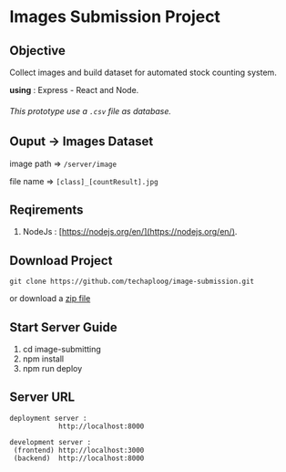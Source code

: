 # Images Submission Project

## Objective
Collect images and build dataset for automated stock counting system.

**using** : Express - React and Node.

###### This prototype use a `.csv` file as database.

## Ouput -> Images Dataset
image path  => `/server/image`

file name   => `[class]_[countResult].jpg`


## Reqirements
1. NodeJs : [https://nodejs.org/en/](https://nodejs.org/en/).

## Download Project
```
git clone https://github.com/techaploog/image-submission.git
```
or download a [zip file](https://github.com/techaploog/image-submission/archive/refs/heads/main.zip)

## Start Server Guide
1. cd image-submitting
2. npm install
3. npm run deploy

## Server URL
```
deployment server : 
            http://localhost:8000

development server :
 (frontend) http://localhost:3000
 (backend)  http://localhost:8000
```
